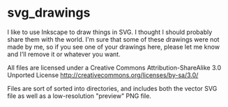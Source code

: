 svg_drawings
============

I like to use Inkscape to draw things in SVG. I thought I should probably share them with the world. I'm sure that some of these drawings were not made by me, so if you see one of your drawings here, please let me know and I'll remove it or whatever you want.

All files are licensed under a Creative Commons Attribution-ShareAlike 3.0 Unported License
http://creativecommons.org/licenses/by-sa/3.0/

Files are sort of sorted into directories, and includes both the vector SVG file as well as a low-resolution "preview" PNG file.
